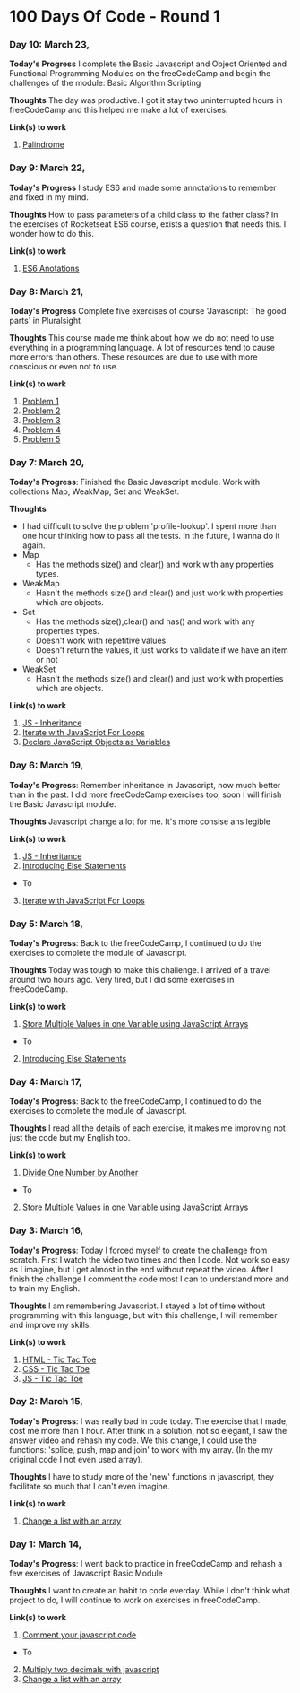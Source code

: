 # 100 Days Of Code - Round 1


### Day 10: March 23, 

**Today's Progress** I complete the Basic Javascript and Object Oriented and Functional Programming Modules on the freeCodeCamp and begin the challenges of the module: Basic Algorithm Scripting

**Thoughts** The day was productive. I got it stay two uninterrupted hours in freeCodeCamp and this helped me make a lot of exercises.

**Link(s) to work**
1. [Palindrome](./projects/free-code-camp/palindrome.js)


### Day 9: March 22, 

**Today's Progress** I study ES6 and made some annotations to remember and fixed in my mind.

**Thoughts** How to pass parameters of a child class to the father class? In the exercises of Rocketseat ES6 course, exists a question that needs this. I wonder how to do this.

**Link(s) to work**
1. [ES6 Anotations](./projects/rocketseat/course/main.js)


### Day 8: March 21, 

**Today's Progress** Complete five exercises of course 'Javascript: The good parts' in Pluralsight

**Thoughts** This course made me think about how we do not need to use everything in a programming language. A lot of resources tend to cause more errors than others. These resources are due to use with more conscious or even not to use.

**Link(s) to work**
1. [Problem 1](./projects/javascript-the-good-parts/problem1/script.js)
1. [Problem 2](./projects/javascript-the-good-parts/problem2/script.js)
1. [Problem 3](./projects/javascript-the-good-parts/problem3/script.js)
1. [Problem 4](./projects/javascript-the-good-parts/problem4/script.js)
1. [Problem 5](./projects/javascript-the-good-parts/problem5/script.js)


### Day 7: March 20, 

**Today's Progress**: Finished the Basic Javascript module. Work with collections Map, WeakMap, Set and WeakSet.

**Thoughts**
- I had difficult to solve the problem 'profile-lookup'. I spent more than one hour thinking how to pass all the tests. In the future, I wanna do it again.
- Map
    - Has the methods size() and clear() and work with any properties types.
- WeakMap
    - Hasn't the methods size() and clear() and just work with properties which are objects.
- Set
    - Has the methods size(),clear() and has() and work with any properties types.
    - Doesn't work with repetitive values.
    - Doesn't return the values, it just works to validate if we have an item or not
- WeakSet
    - Hasn't the methods size() and clear() and just work with properties which are objects.

**Link(s) to work**
1. [JS - Inheritance](./projects/javascript/profile-lookup/script.js)
2. [Iterate with JavaScript For Loops](https://www.freecodecamp.org/challenges/iterate-with-javascript-for-loops)
3. [Declare JavaScript Objects as Variables](https://www.freecodecamp.org/challenges/declare-javascript-objects-as-variables)


### Day 6: March 19, 

**Today's Progress**: Remember inheritance in Javascript, now much better than in the past. I did more freeCodeCamp exercises too, soon I will finish the Basic Javascript module.

**Thoughts** Javascript change a lot for me. It's more consise ans legible

**Link(s) to work**
1. [JS - Inheritance](./projects/javascript/inheritance/script.js)
2. [Introducing Else Statements](https://www.freecodecamp.org/challenges/introducing-else-statements)
- To
3. [Iterate with JavaScript For Loops](https://www.freecodecamp.org/challenges/iterate-with-javascript-for-loops)


### Day 5: March 18, 

**Today's Progress**: Back to the freeCodeCamp, I continued to do the exercises to complete the module of Javascript.

**Thoughts** Today was tough to make this challenge. I arrived of a travel around two hours ago. Very tired, but I did some exercises in freeCodeCamp.

**Link(s) to work**
1. [Store Multiple Values in one Variable using JavaScript Arrays](https://www.freecodecamp.org/challenges/store-multiple-values-in-one-variable-using-javascript-arrays)
- To
2. [Introducing Else Statements](https://www.freecodecamp.org/challenges/introducing-else-statements)


### Day 4: March 17, 

**Today's Progress**: Back to the freeCodeCamp, I continued to do the exercises to complete the module of Javascript.

**Thoughts** I read all the details of each exercise, it makes me improving not just the code but my English too.

**Link(s) to work**
1. [Divide One Number by Another](https://www.freecodecamp.org/challenges/divide-one-number-by-another-with-javascript)
- To
2. [Store Multiple Values in one Variable using JavaScript Arrays](https://www.freecodecamp.org/challenges/store-multiple-values-in-one-variable-using-javascript-arrays)


### Day 3: March 16, 

**Today's Progress**: Today I forced myself to create the challenge from scratch. First I watch the video two times and then I code. Not work so easy as I imagine, but I get almost in the end without repeat the video. After I finish the challenge I comment the code most I can to understand more and to train my English.

**Thoughts** I am remembering Javascript. I stayed a lot of time without programming with this language, but with this challenge, I will remember and improve my skills.

**Link(s) to work**
1. [HTML - Tic Tac Toe](./projects/javascript/tic-tac-toe/index.html)
2. [CSS - Tic Tac Toe](./projects/javascript/tic-tac-toe/style.css)
3. [JS - Tic Tac Toe](./projects/javascript/tic-tac-toe/script.js)


### Day 2: March 15, 

**Today's Progress**: I was really bad in code today. The exercise that I made, cost me more than 1 hour. After think in a solution, not so elegant, I saw the answer video and rehash my code. We this change, I could use the functions: 'splice, push, map and join' to work with my array. (In the my original code I not even used array).

**Thoughts** I have to study more of the 'new' functions in javascript, they facilitate so much that I can't even imagine.

**Link(s) to work**
1. [Change a list with an array](./projects/javascript/insert-into-list/changeList.js)


### Day 1: March 14, 

**Today's Progress**: I went back to practice in freeCodeCamp and rehash a few exercises of Javascript Basic Module

**Thoughts** I want to create an habit to code everday. While I don't think what project to do, I will continue to work on exercises in freeCodeCamp.

**Link(s) to work**
1. [Comment your javascript code](https://www.freecodecamp.org/challenges/comment-your-javascript-code)
- To
2. [Multiply two decimals with javascript](https://www.freecodecamp.org/challenges/multiply-two-decimals-with-javascript)
3. [Change a list with an array](./projects/javascript/change-a-list/index.html)

















